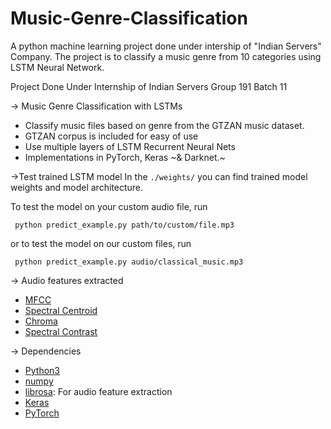 # Music-Genre-Classification
A python machine learning project done under intership of "Indian Servers" Company.
The project is to classify a music genre from 10 categories using LSTM Neural Network.

Project Done Under Internship of Indian Servers Group 191 Batch 11


-> Music Genre Classification with LSTMs
   
 * Classify music files based on genre from the GTZAN music dataset.
 * GTZAN corpus is included for easy of use
 * Use multiple layers of LSTM Recurrent Neural Nets
 * Implementations in PyTorch, Keras ~& Darknet.~

->Test trained LSTM model
 In the `./weights/` you can find trained model weights and model architecture.

 To test the model on your custom audio file, run

     python predict_example.py path/to/custom/file.mp3
 or to test the model on our custom files, run

     python predict_example.py audio/classical_music.mp3

-> Audio features extracted
 * [MFCC](https://en.wikipedia.org/wiki/Mel-frequency_cepstrum)
 * [Spectral Centroid](https://en.wikipedia.org/wiki/Spectral_centroid)
 * [Chroma](http://labrosa.ee.columbia.edu/matlab/chroma-ansyn/)
 * [Spectral Contrast](http://ieeexplore.ieee.org/document/1035731/)

-> Dependencies
 * [Python3](https://www.anaconda.com/distribution/#download-section)
 * [numpy](https://numpy.org)
 * [librosa](https://librosa.github.io/librosa):  For audio feature extraction
 * [Keras](https://keras.io)
 * [PyTorch](http://pytorch.org)
    

